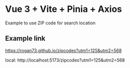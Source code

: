 # Vue 3 + Vite + Pinia + Axios

Example  to use ZIP code for search location

## Example link

https://rogan73.github.io/zipcodes?utm1=125&utm2=568


local:
http://localhost:5173/zipcodes?utm1=125&utm2=568


